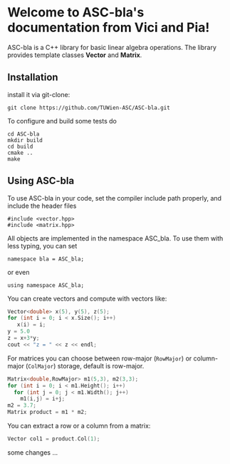 # Welcome to ASC-bla's documentation from Vici and Pia!


ASC-bla is a C++ library for basic linear algebra operations.
The library provides template classes **Vector** and **Matrix**.

## Installation

install it via git-clone:

    git clone https://github.com/TUWien-ASC/ASC-bla.git


To configure and build some tests do

    cd ASC-bla
    mkdir build
    cd build
    cmake ..
    make
    

## Using ASC-bla

To use ASC-bla in your code, set the compiler include path properly, and include the header files

    #include <vector.hpp>
    #include <matrix.hpp>

All objects are implemented in the namespace ASC_bla. To use them with less typing, you can set

    namespace bla = ASC_bla;

or even

    
    using namespace ASC_bla;

    

You can create vectors and compute with vectors like:

                 
```cpp
Vector<double> x(5), y(5), z(5);
for (int i = 0; i < x.Size(); i++)
   x(i) = i;
y = 5.0
z = x+3*y;
cout << "z = " << z << endl;
```

For matrices you can choose between row-major (`RowMajor`) or column-major (`ColMajor`) storage,
default is row-major.

```cpp
Matrix<double,RowMajor> m1(5,3), m2(3,3);
for (int i = 0; i < m1.Height(); i++)
  for (int j = 0; j < m1.Width(); j++)
    m1(i,j) = i+j;
m2 = 3.7;
Matrix product = m1 * m2;
```

You can extract a row or a column from a matrix:

```cpp
Vector col1 = product.Col(1);
```

some changes ...  

   
